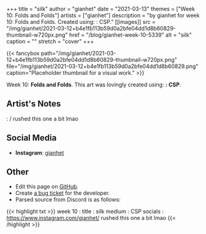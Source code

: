 +++
title =       "silk"
author =      "gianhet"
date =        "2021-03-13"
themes =      ["Week 10: Folds and Folds"]
artists =     ["gianhet"]
description = "by gianhet for week 10: Folds and Folds. Created using: : CSP."
[[images]]
      src = "/img/gianhet/2021-03-12+b4e1fb113b59d0a2bfe04dd1d8b60829-thumbnail-w720px.png"
      href = "/blog/gianhet-week-10-5339"
      alt = "silk"
      caption = ""
      stretch = "cover"
+++


{{< fancybox path="/img/gianhet/2021-03-12+b4e1fb113b59d0a2bfe04dd1d8b60829-thumbnail-w720px.png" file="/img/gianhet/2021-03-12+b4e1fb113b59d0a2bfe04dd1d8b60829.png" caption="Placeholder thumbnail for a visual work." >}}


Week 10: **Folds and Folds**. This art was lovingly created using: **: CSP**.

## Artist's Notes

: /
rushed this one a bit lmao

## Social Media

- **Instagram**: <a href='https://instagram.com/gianhet' target='_blank'>gianhet</a>

## Other

- Edit this page on [GitHub](https://github.com/teaminkling/web-refresh/edit/main/content/blog/gianhet-week-10-5339.md).
- Create [a bug ticket](https://github.com/teaminkling/web-refresh/issues/new?assignees=&labels=bug&template=problem-report.md&title=) for the developer.
- Parsed source from Discord is as follows:

{{< highlight txt >}}
week 10 : 
title : silk
medium : CSP
socials : https://www.instagram.com/gianhet/
rushed this one a bit lmao
{{< /highlight >}}